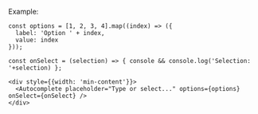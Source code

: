Example:

    const options = [1, 2, 3, 4].map((index) => ({
      label: 'Option ' + index,
      value: index
    }));

    const onSelect = (selection) => { console && console.log('Selection: '+selection) };

    <div style={{width: 'min-content'}}>
      <Autocomplete placeholder="Type or select..." options={options} onSelect={onSelect} />
    </div>

